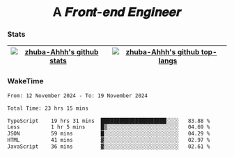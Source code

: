 <h1 align="center">A 𝑭𝒓𝒐𝒏𝒕-𝒆𝒏𝒅 𝑬𝒏𝒈𝒊𝒏𝒆𝒆𝒓</h1>

### Stats

| <a href="https://github.com/zhuba-Ahhh"><img align="center" src="https://github-readme-stats.vercel.app/api?username=zhuba-Ahhh&hide_title=true&hide_border=true&show_icons=trueline_height=21&text_color=000&icon_color=000&bg_color=0,ea6161,ffc64d,fffc4d,52fa5a&theme=graywhite" alt="zhuba-Ahhh's github stats" /> </a> | <a href="https://github.com/zhuba-Ahhh"><img align="center" src="https://github-readme-stats.vercel.app/api/top-langs/?username=zhuba-Ahhh&hide_title=true&hide_border=true&layout=compact&hide_border=true&show_icons=trueline_height=40&text_color=000&icon_color=000&bg_color=0,ea6161,ffc64d,fffc4d,52fa5a&theme=graywhite&langs_count=6" alt="zhuba-Ahhh's github top-langs"/> </a> |
| ------------- | ------------- |

### WakeTime

<!--START_SECTION:waka-->

```txt
From: 12 November 2024 - To: 19 November 2024

Total Time: 23 hrs 15 mins

TypeScript    19 hrs 31 mins  █████████████████████░░░░   83.88 %
Less          1 hr 5 mins     █▒░░░░░░░░░░░░░░░░░░░░░░░   04.69 %
JSON          59 mins         █░░░░░░░░░░░░░░░░░░░░░░░░   04.29 %
HTML          41 mins         ▓░░░░░░░░░░░░░░░░░░░░░░░░   02.97 %
JavaScript    36 mins         ▓░░░░░░░░░░░░░░░░░░░░░░░░   02.61 %
```

<!--END_SECTION:waka-->
